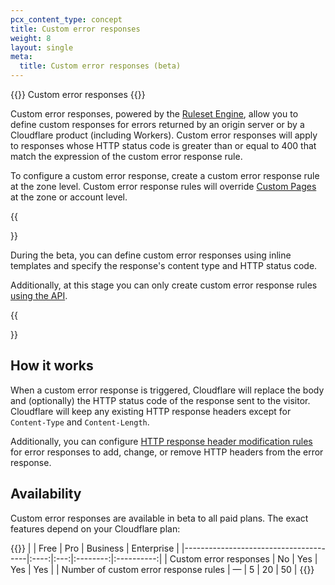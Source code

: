 ```yaml
---
pcx_content_type: concept
title: Custom error responses
weight: 8
layout: single
meta:
  title: Custom error responses (beta)
---
```


{{<beta>}} Custom error responses {{</beta>}}

Custom error responses, powered by the [Ruleset Engine](/ruleset-engine/), allow you to define custom responses for errors returned by an origin server or by a Cloudflare product (including Workers). Custom error responses will apply to responses whose HTTP status code is greater than or equal to 400 that match the expression of the custom error response rule.

To configure a custom error response, create a custom error response rule at the zone level. Custom error response rules will override [Custom Pages](https://support.cloudflare.com/hc/articles/200172706) at the zone or account level.

{{<Aside type="note" header="Notes about the beta">}}

During the beta, you can define custom error responses using inline templates and specify the response's content type and HTTP status code.

Additionally, at this stage you can only create custom error response rules [using the API](/rules/custom-error-responses/create-api/).

{{</Aside>}}

## How it works

When a custom error response is triggered, Cloudflare will replace the body and (optionally) the HTTP status code of the response sent to the visitor. Cloudflare will keep any existing HTTP response headers except for `Content-Type` and `Content-Length`.

Additionally, you can configure [HTTP response header modification rules](/rules/transform/response-header-modification/) for error responses to add, change, or remove HTTP headers from the error response.

## Availability

Custom error responses are available in beta to all paid plans. The exact features depend on your Cloudflare plan:

{{<table-wrap>}}
|                                       | Free | Pro | Business | Enterprise |
|---------------------------------------|:----:|:---:|:--------:|:----------:|
| Custom error responses                |  No  | Yes |   Yes    |    Yes     |
| Number of custom error response rules |  —   |  5  |    20    |     50     |
{{</table-wrap>}}
